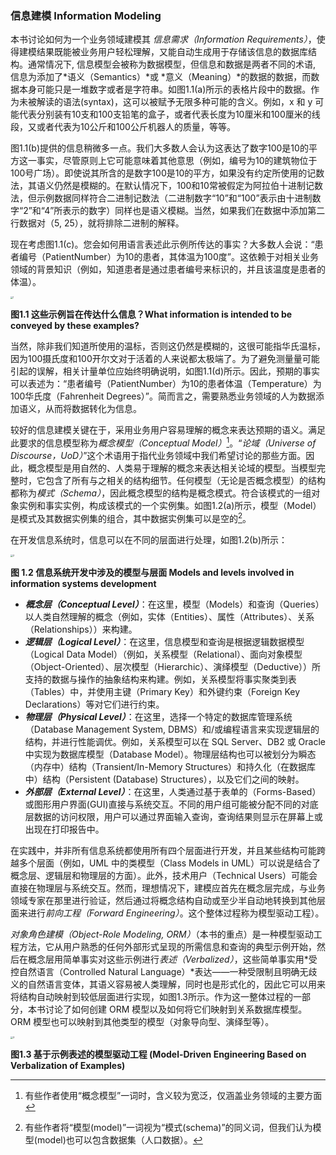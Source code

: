 ### 信息建模 Information Modeling

本书讨论如何为一个业务领域建模其 *信息需求（Information Requirements）*，使得建模结果既能被业务用户轻松理解，又能自动生成用于存储该信息的数据库结构。通常情况下, 信息模型会被称为数据模型，但信息和数据是两者不同的术语, 信息为添加了*语义（Semantics）*或 *意义（Meaning）*的数据的数据，而数据本身可能只是一堆数字或者是字符串。如图1.1(a)所示的表格片段中的数据。作为未被解读的语法(syntax)，这可以被赋予无限多种可能的含义。例如，x 和 y 可能代表分别装有10支和100支铅笔的盒子，或者代表长度为10厘米和100厘米的线段，又或者代表为10公斤和100公斤机器人的质量，等等。

图1.1(b)提供的信息稍微多一点。我们大多数人会认为这表达了数字100是10的平方这一事实，尽管原则上它可能意味着其他意思（例如，编号为10的建筑物位于100号广场）。即使说其所含的是数字100是10的平方，如果没有约定所使用的记数法，其语义仍然是模糊的。在默认情况下，100和10常被假定为阿拉伯十进制记数法，但示例数据同样符合二进制记数法（二进制数字“10”和“100”表示由十进制数字“2”和“4”所表示的数字）同样也是语义模糊。当然，如果我们在数据中添加第二行数据对（5, 25），就将排除二进制的解释。

现在考虑图1.1(c)。您会如何用语言表述此示例所传达的事实？大多数人会说：“患者编号（PatientNumber）为10的患者，其体温为100度”。这依赖于对相关业务领域的背景知识（例如，知道患者是通过患者编号来标识的，并且该温度是患者的体温）。

<img src="https://raw.githubusercontent.com/Leamon-Lee/Markdown4Zhihu/master/orm-learning/captures/Data/1-信息建模/1_1.png" alt="1" style="zoom: 25%;" />

**图1.1 这些示例旨在传达什么信息？What information is intended to be conveyed by these examples?**

当然，除非我们知道所使用的温标，否则这仍然是模糊的，这很可能指华氏温标，因为100摄氏度和100开尔文对于活着的人来说都太极端了。为了避免测量量可能引起的误解，相关计量单位应始终明确说明，如图1.1(d)所示。因此，预期的事实可以表述为：“患者编号（PatientNumber）为10的患者体温（Temperature）为100华氏度（Fahrenheit Degrees）”。简而言之，需要熟悉业务领域的人为数据添加语义，从而将数据转化为信息。

较好的信息建模关键在于，采用业务用户容易理解的概念来表达预期的语义。满足此要求的信息模型称为*概念模型（Conceptual Model）*[^1]。“*论域（Universe of Discourse，UoD）*”这个术语用于指代业务领域中我们希望讨论的那些方面。因此，概念模型是用自然的、人类易于理解的概念来表达相关论域的模型。当模型完整时，它包含了所有与之相关的结构细节。任何模型（无论是否概念模型）的结构都称为*模式（Schema）*，因此概念模型的结构是概念模式。符合该模式的一组对象实例和事实实例，构成该模式的一个实例集。如图1.2(a)所示，模型（Model）是模式及其数据实例集的组合，其中数据实例集可以是空的[^2]。

在开发信息系统时，信息可以在不同的层面进行处理，如图1.2(b)所示：

<img src="https://raw.githubusercontent.com/Leamon-Lee/Markdown4Zhihu/master/orm-learning/captures/Data/1-信息建模/2_1.png" alt="2" style="zoom:25%;" />

**图 1.2 信息系统开发中涉及的模型与层面 Models and levels involved in information systems development**

- ***概念层（Conceptual Level）***：在这里，模型（Models）和查询（Queries）以人类自然理解的概念（例如，实体（Entities）、属性（Attributes）、关系（Relationships））来构建。
- ***逻辑层（Logical Level）***：在这里，信息模型和查询是根据逻辑数据模型（Logical Data Model）（例如，关系模型（Relational）、面向对象模型（Object-Oriented）、层次模型（Hierarchic）、演绎模型（Deductive））所支持的数据与操作的抽象结构来构建。例如，关系模型将事实聚类到表（Tables）中，并使用主键（Primary Key）和外键约束（Foreign Key Declarations）等对它们进行约束。
- ***物理层（Physical Level）***：在这里，选择一个特定的数据库管理系统（Database Management System, DBMS）和/或编程语言来实现逻辑层的结构，并进行性能调优。例如，关系模型可以在 SQL Server、DB2 或 Oracle 中实现为数据库模型（Database Model）。物理层结构也可以被划分为瞬态（内存中）结构（Transient/In-Memory Structures）和持久化（在数据库中）结构（Persistent (Database) Structures），以及它们之间的映射。
- ***外部层（External Level）***：在这里，人类通过基于表单的（Forms-Based）或图形用户界面(GUI)直接与系统交互。不同的用户组可能被分配不同的对底层数据的访问权限，用户可以通过界面输入查询，查询结果则显示在屏幕上或出现在打印报告中。

在实践中，并非所有信息系统都使用所有四个层面进行开发，并且某些结构可能跨越多个层面（例如，UML 中的类模型（Class Models in UML）可以说是结合了概念层、逻辑层和物理层的方面）。此外，技术用户（Technical Users）可能会直接在物理层与系统交互。然而，理想情况下，建模应首先在概念层完成，与业务领域专家在那里进行验证，然后通过将概念结构自动或至少半自动地转换到其他层面来进行*前向工程（Forward Engineering）*。这个整体过程称为模型驱动工程）。

*对象角色建模（Object-Role Modeling, ORM）*（本书的重点）是一种模型驱动工程方法，它从用户熟悉的任何外部形式呈现的所需信息和查询的典型示例开始，然后在概念层用简单事实对这些示例进行*表述（Verbalized）*，这些简单事实用*受控自然语言（Controlled Natural Language）*表达——一种受限制且明确无歧义的自然语言变体，其语义容易被人类理解，同时也是形式化的，因此它可以用来将结构自动映射到较低层面进行实现，如图1.3所示。作为这一整体过程的一部分，本书讨论了如何创建 ORM 模型以及如何将它们映射到关系数据库模型。ORM 模型也可以映射到其他类型的模型（对象导向型、演绎型等）。

<img src="https://raw.githubusercontent.com/Leamon-Lee/Markdown4Zhihu/master/orm-learning/captures/Data/1-信息建模/3_1.png" alt="3" style="zoom:25%;" />

**图1.3 基于示例表述的模型驱动工程 (Model-Driven Engineering Based on Verbalization of Examples)**

[^1]: 有些作者使用“概念模型”一词时，含义较为宽泛，仅涵盖业务领域的主要方面
[^2]: 有些作者将“模型(model)”一词视为“模式(schema)”的同义词，但我们认为模型(model)也可以包含数据集（人口数据）。
